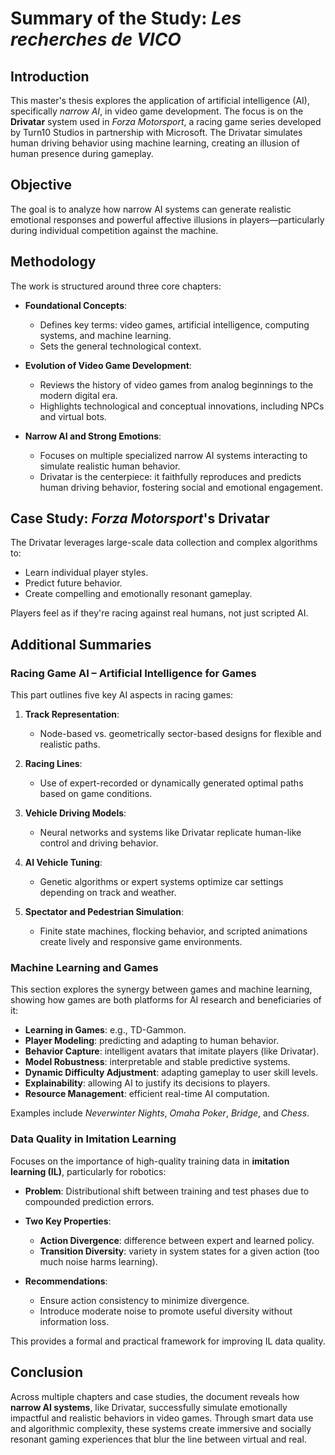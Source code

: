 # Summary of the Study: *Les recherches de VICO*

## Introduction

This master's thesis explores the application of artificial intelligence (AI), specifically *narrow AI*, in video game development. The focus is on the **Drivatar** system used in *Forza Motorsport*, a racing game series developed by Turn10 Studios in partnership with Microsoft. The Drivatar simulates human driving behavior using machine learning, creating an illusion of human presence during gameplay.

## Objective

The goal is to analyze how narrow AI systems can generate realistic emotional responses and powerful affective illusions in players—particularly during individual competition against the machine.

## Methodology

The work is structured around three core chapters:

- **Foundational Concepts**:
  - Defines key terms: video games, artificial intelligence, computing systems, and machine learning.
  - Sets the general technological context.

- **Evolution of Video Game Development**:
  - Reviews the history of video games from analog beginnings to the modern digital era.
  - Highlights technological and conceptual innovations, including NPCs and virtual bots.

- **Narrow AI and Strong Emotions**:
  - Focuses on multiple specialized narrow AI systems interacting to simulate realistic human behavior.
  - Drivatar is the centerpiece: it faithfully reproduces and predicts human driving behavior, fostering social and emotional engagement.

## Case Study: *Forza Motorsport*'s Drivatar

The Drivatar leverages large-scale data collection and complex algorithms to:

- Learn individual player styles.
- Predict future behavior.
- Create compelling and emotionally resonant gameplay.

Players feel as if they're racing against real humans, not just scripted AI.

## Additional Summaries

### Racing Game AI – Artificial Intelligence for Games

This part outlines five key AI aspects in racing games:

1. **Track Representation**:
   - Node-based vs. geometrically sector-based designs for flexible and realistic paths.

2. **Racing Lines**:
   - Use of expert-recorded or dynamically generated optimal paths based on game conditions.

3. **Vehicle Driving Models**:
   - Neural networks and systems like Drivatar replicate human-like control and driving behavior.

4. **AI Vehicle Tuning**:
   - Genetic algorithms or expert systems optimize car settings depending on track and weather.

5. **Spectator and Pedestrian Simulation**:
   - Finite state machines, flocking behavior, and scripted animations create lively and responsive game environments.

### Machine Learning and Games

This section explores the synergy between games and machine learning, showing how games are both platforms for AI research and beneficiaries of it:

- **Learning in Games**: e.g., TD-Gammon.
- **Player Modeling**: predicting and adapting to human behavior.
- **Behavior Capture**: intelligent avatars that imitate players (like Drivatar).
- **Model Robustness**: interpretable and stable predictive systems.
- **Dynamic Difficulty Adjustment**: adapting gameplay to user skill levels.
- **Explainability**: allowing AI to justify its decisions to players.
- **Resource Management**: efficient real-time AI computation.

Examples include *Neverwinter Nights*, *Omaha Poker*, *Bridge*, and *Chess*.

### Data Quality in Imitation Learning

Focuses on the importance of high-quality training data in **imitation learning (IL)**, particularly for robotics:

- **Problem**: Distributional shift between training and test phases due to compounded prediction errors.

- **Two Key Properties**:
  - **Action Divergence**: difference between expert and learned policy.
  - **Transition Diversity**: variety in system states for a given action (too much noise harms learning).

- **Recommendations**:
  - Ensure action consistency to minimize divergence.
  - Introduce moderate noise to promote useful diversity without information loss.

This provides a formal and practical framework for improving IL data quality.

## Conclusion

Across multiple chapters and case studies, the document reveals how **narrow AI systems**, like Drivatar, successfully simulate emotionally impactful and realistic behaviors in video games. Through smart data use and algorithmic complexity, these systems create immersive and socially resonant gaming experiences that blur the line between virtual and real.
